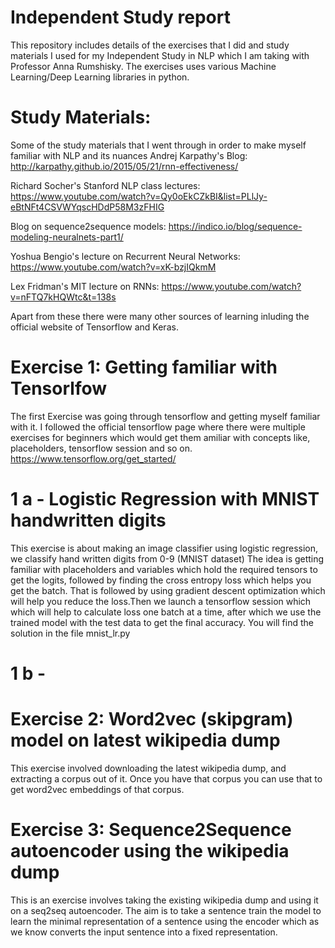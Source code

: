 # Independent Study report
This repository includes details of the exercises that I did and study materials I used for my Independent Study in NLP which I am taking with Professor Anna Rumshisky. The exercises uses various Machine Learning/Deep Learning libraries in python. 

# Study Materials:
Some of the study materials that I went through in order to make myself familiar with NLP and its nuances
Andrej Karpathy's Blog:
http://karpathy.github.io/2015/05/21/rnn-effectiveness/

Richard Socher's Stanford NLP class lectures:
https://www.youtube.com/watch?v=Qy0oEkCZkBI&list=PLlJy-eBtNFt4CSVWYqscHDdP58M3zFHIG

Blog on sequence2sequence models:
https://indico.io/blog/sequence-modeling-neuralnets-part1/

Yoshua Bengio's lecture on Recurrent Neural Networks:
https://www.youtube.com/watch?v=xK-bzjIQkmM

Lex Fridman's MIT lecture on RNNs:
https://www.youtube.com/watch?v=nFTQ7kHQWtc&t=138s

Apart from these there were many other sources of learning inluding the official website of Tensorflow and Keras.


# Exercise 1: Getting familiar with Tensorlfow
The first Exercise was going through tensorflow and getting myself familiar with it. I followed the official tensorflow page where there were multiple exercises for beginners which would get them amiliar with concepts like, placeholders, tensorflow session and so on.
https://www.tensorflow.org/get_started/

# 1 a - Logistic Regression with MNIST handwritten digits
This exercise is about making an image classifier using logistic regression, we classify hand written digits from 0-9 (MNIST dataset)
The idea is getting familiar with placeholders and variables which hold the required tensors to get the logits, followed by finding the cross entropy loss which helps you get the batch. That is followed by using gradient descent optimization which will help you reduce the loss.Then we launch a tensorflow session which which will help to calculate loss one batch at a time, after which we use the trained model with the test data to get the final accuracy.
You will find the solution in the file  mnist_lr.py
# 1 b - 

# Exercise 2: Word2vec (skipgram) model  on latest wikipedia dump
This exercise involved downloading the latest wikipedia dump, and extracting a corpus out of it. Once you have that corpus you can use that to get word2vec embeddings of that corpus. 

# Exercise 3: Sequence2Sequence autoencoder using the wikipedia dump
This is an exercise involves taking the existing wikipedia dump and using it on a seq2seq autoencoder. The aim is to take a sentence train the model to learn the minimal representation of a sentence using the encoder which as we know converts the input sentence into a fixed representation. 
